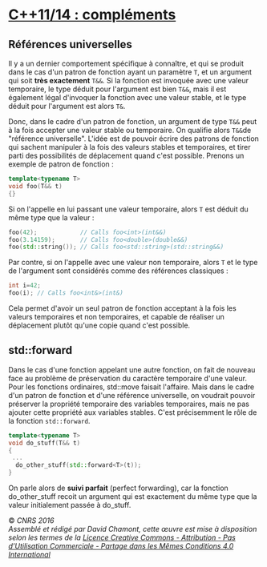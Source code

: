 # [C++11/14 : compléments](TheorieBonnesPratiquesBiblio.md)

## Références universelles

Il y a un dernier comportement spécifique à connaître, et qui se produit dans le cas d'un patron de fonction ayant un paramètre `T`, et un argument qui soit **très exactement** `T&&`. Si la fonction est invoquée avec une valeur temporaire, le type déduit pour l'argument est bien `T&&`, mais il est également légal d'invoquer la fonction avec une valeur stable, et le type déduit pour l'argument est alors `T&`.

Donc, dans le cadre d'un patron de fonction, un argument de type `T&&` peut à la fois accepter une valeur stable ou temporaire. On qualifie alors `T&&`de "référence universelle". L'idée est de pouvoir écrire des patrons de fonction qui sachent manipuler à la fois des valeurs stables et temporaires, et tirer parti des possibilités de déplacement quand c'est possible. Prenons un exemple de patron de fonction :

``` cpp
template<typename T>
void foo(T&& t)
{}
```

Si on l'appelle en lui passant une valeur temporaire, alors `T` est déduit du même type que la valeur :

``` cpp
foo(42);            // Calls foo<int>(int&&)
foo(3.14159);       // Calls foo<double>(double&&)
foo(std::string()); // Calls foo<std::string>(std::string&&)
```

Par contre, si on l'appelle avec une valeur non temporaire, alors `T` et le type de l'argument sont considérés comme des références classiques :

``` cpp
int i=42;
foo(i); // Calls foo<int&>(int&)
```

Cela permet d'avoir un seul patron de fonction acceptant à la fois les valeurs temporaires et non temporaires, et capable de réaliser un déplacement plutôt qu'une copie quand c'est possible.

## std::forward

Dans le cas d'une fonction appelant une autre fonction, on fait de nouveau face au problème de préservation du caractère temporaire d'une valeur. Pour les fonctions ordinaires, std::move faisait l'affaire. Mais dans le cadre d'un patron de fonction et d'une référence universelle, on voudrait pouvoir préserver la propriété temporaire des variables temporaires, mais ne pas ajouter cette propriété aux variables stables. C'est précisemment le rôle de la fonction `std::forward`.

``` cpp
template<typename T>
void do_stuff(T&& t)
{
 ...
  do_other_stuff(std::forward<T>(t));
}
```

On parle alors de **suivi parfait** (perfect forwarding), car la fonction do\_other\_stuff recoit un argument qui est exactement du même type que la valeur initialement passée à do\_stuff.

  
  
© *CNRS 2016*  
*Assemblé et rédigé par David Chamont, cette œuvre est mise à disposition selon les termes de la [Licence Creative Commons - Attribution - Pas d’Utilisation Commerciale - Partage dans les Mêmes Conditions 4.0 International](http://creativecommons.org/licenses/by-nc-sa/4.0/)*

